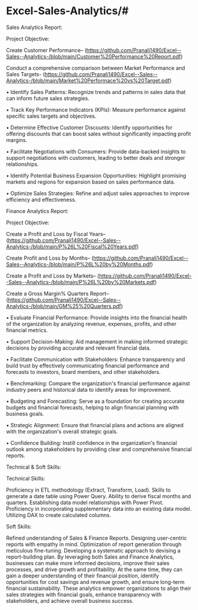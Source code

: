 # Excel-Sales-Analytics/#

Sales Analytics Report:

Project Objective:

Create Customer Performance– (https://github.com/Pranali1490/Excel--Sales--Analytics-/blob/main/Customer%20Performance%20Report.pdf)

Conduct a comprehensive comparison between Market Performance and Sales Targets- (https://github.com/Pranali1490/Excel--Sales--Analytics-/blob/main/Market%20Performace%20vs%20Target.pdf)

• Identify Sales Patterns: Recognize trends and patterns in sales data that can inform future sales strategies.

• Track Key Performance Indicators (KPIs): Measure performance against specific sales targets and objectives.

• Determine Effective Customer Discounts: Identify opportunities for offering discounts that can boost sales without significantly impacting profit margins.

• Facilitate Negotiations with Consumers: Provide data-backed insights to support negotiations with customers, leading to better deals and stronger relationships.

• Identify Potential Business Expansion Opportunities: Highlight promising markets and regions for expansion based on sales performance data.

• Optimize Sales Strategies: Refine and adjust sales approaches to improve efficiency and effectiveness.

Finance Analytics Report:

Project Objective:

Create a Profit and Loss by Fiscal Years– (https://github.com/Pranali1490/Excel--Sales--Analytics-/blob/main/P%26L%20Fiscal%20Years.pdf)

Create Profit and Loss by Months– (https://github.com/Pranali1490/Excel--Sales--Analytics-/blob/main/P%26L%20by%20Months.pdf)

Create a Profit and Loss by Markets– (https://github.com/Pranali1490/Excel--Sales--Analytics-/blob/main/P%26L%20by%20Markets.pdf)

Create a Gross Margin% Quarters Report– (https://github.com/Pranali1490/Excel--Sales--Analytics-/blob/main/GM%25%20Quarters.pdf)

• Evaluate Financial Performance: Provide insights into the financial health of the organization by analyzing revenue, expenses, profits, and other financial metrics.

• Support Decision-Making: Aid management in making informed strategic decisions by providing accurate and relevant financial data.

• Facilitate Communication with Stakeholders: Enhance transparency and build trust by effectively communicating financial performance and forecasts to investors, board members, and other stakeholders.

• Benchmarking: Compare the organization's financial performance against industry peers and historical data to identify areas for improvement.

• Budgeting and Forecasting: Serve as a foundation for creating accurate budgets and financial forecasts, helping to align financial planning with business goals.

• Strategic Alignment: Ensure that financial plans and actions are aligned with the organization's overall strategic goals.

• Confidence Building: Instill confidence in the organization's financial outlook among stakeholders by providing clear and comprehensive financial reports.

Technical & Soft Skills:

Technical Skills:

 Proficiency in ETL methodology (Extract, Transform, Load).
 Skills to generate a date table using Power Query.
 Ability to derive fiscal months and quarters.
 Establishing data model relationships with Power Pivot.
 Proficiency in incorporating supplementary data into an existing data model.
 Utilizing DAX to create calculated columns.

Soft Skills:

 Refined understanding of Sales & Finance Reports.
 Designing user-centric reports with empathy in mind.
 Optimization of report generation through meticulous fine-tuning.
 Developing a systematic approach to devising a report-building plan.
By leveraging both Sales and Finance Analytics, businesses can make more informed decisions, improve their sales processes, and drive growth and profitability. At the same time, they can gain a deeper understanding of their financial position, identify opportunities for cost savings and revenue growth, and ensure long-term financial sustainability. These analytics empower organizations to align their sales strategies with financial goals, enhance transparency with stakeholders, and achieve overall business success.
